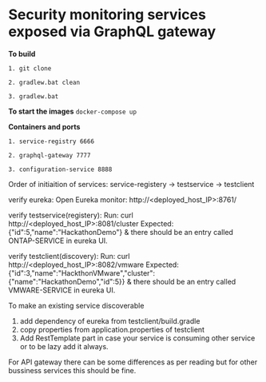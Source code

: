 # Security monitoring services exposed via GraphQL gateway


**To build** 

`1. git clone `

`2. gradlew.bat clean`

`3. gradlew.bat`

**To start the images**
`docker-compose up`

**Containers and ports**

`1. service-registry 6666`

`2. graphql-gateway 7777`

`3. configuration-service 8888`


Order of initiaition of services:
service-registery -> testservice -> testclient

verify eureka:
Open Eureka monitor: http://<deployed_host_IP>:8761/

verify testservice(registery):
Run: curl http://<deployed_host_IP>:8081/cluster
Expected: {"id":5,"name":"HackathonDemo"}
&
there should be an entry called ONTAP-SERVICE in eureka UI.

verify testclient(discovery):
Run: curl http://<deployed_host_IP>:8082/vmware
Expected: {"id":3,"name":"HackthonVMware","cluster":{"name":"HackathonDemo","id":5}}
&
there should be an entry called VMWARE-SERVICE in eureka UI.


To make an existing service discoverable 
1) add dependency of eureka from testclient/build.gradle
2) copy properties from application.properties of testclient
3) Add RestTemplate part in case your service is consuming other service or to be lazy add it always.

For API gateway there can be some differences as per reading but for other bussiness services this should be fine.


